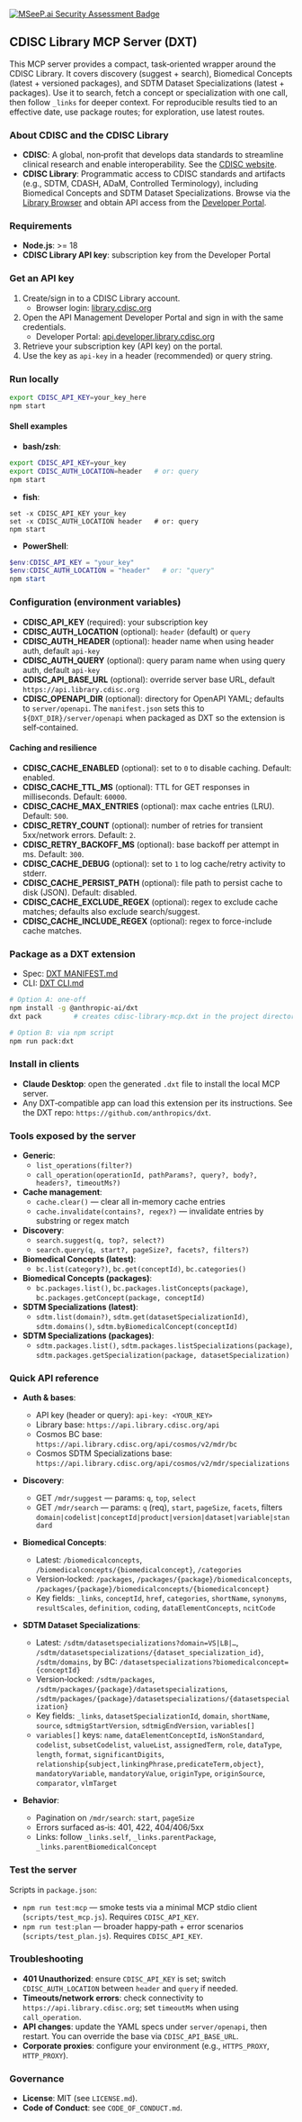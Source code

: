 [![MSeeP.ai Security Assessment Badge](https://mseep.net/pr/cicatriiz-cdisc-library-mcp-server-badge.png)](https://mseep.ai/app/cicatriiz-cdisc-library-mcp-server)

## CDISC Library MCP Server (DXT)

This MCP server provides a compact, task‑oriented wrapper around the CDISC Library. It covers discovery (suggest + search), Biomedical Concepts (latest + versioned packages), and SDTM Dataset Specializations (latest + packages). Use it to search, fetch a concept or specialization with one call, then follow `_links` for deeper context. For reproducible results tied to an effective date, use package routes; for exploration, use latest routes.

### About CDISC and the CDISC Library
- **CDISC**: A global, non‑profit that develops data standards to streamline clinical research and enable interoperability. See the [CDISC website](https://www.cdisc.org).
- **CDISC Library**: Programmatic access to CDISC standards and artifacts (e.g., SDTM, CDASH, ADaM, Controlled Terminology), including Biomedical Concepts and SDTM Dataset Specializations. Browse via the [Library Browser](https://library.cdisc.org/browser) and obtain API access from the [Developer Portal](https://api.developer.library.cdisc.org).

### Requirements
- **Node.js**: >= 18
- **CDISC Library API key**: subscription key from the Developer Portal

### Get an API key
1. Create/sign in to a CDISC Library account.
   - Browser login: [library.cdisc.org](https://library.cdisc.org/browser)
2. Open the API Management Developer Portal and sign in with the same credentials.
   - Developer Portal: [api.developer.library.cdisc.org](https://api.developer.library.cdisc.org)
3. Retrieve your subscription key (API key) on the portal.
4. Use the key as `api-key` in a header (recommended) or query string.

### Run locally
```bash
export CDISC_API_KEY=your_key_here
npm start
```

#### Shell examples
- **bash/zsh**:
```bash
export CDISC_API_KEY=your_key
export CDISC_AUTH_LOCATION=header   # or: query
npm start
```
- **fish**:
```fish
set -x CDISC_API_KEY your_key
set -x CDISC_AUTH_LOCATION header   # or: query
npm start
```
- **PowerShell**:
```powershell
$env:CDISC_API_KEY = "your_key"
$env:CDISC_AUTH_LOCATION = "header"   # or: "query"
npm start
```

### Configuration (environment variables)
- **CDISC_API_KEY** (required): your subscription key
- **CDISC_AUTH_LOCATION** (optional): `header` (default) or `query`
- **CDISC_AUTH_HEADER** (optional): header name when using header auth, default `api-key`
- **CDISC_AUTH_QUERY** (optional): query param name when using query auth, default `api-key`
- **CDISC_API_BASE_URL** (optional): override server base URL, default `https://api.library.cdisc.org`
- **CDISC_OPENAPI_DIR** (optional): directory for OpenAPI YAML; defaults to `server/openapi`. The `manifest.json` sets this to `${DXT_DIR}/server/openapi` when packaged as DXT so the extension is self‑contained.

#### Caching and resilience
- **CDISC_CACHE_ENABLED** (optional): set to `0` to disable caching. Default: enabled.
- **CDISC_CACHE_TTL_MS** (optional): TTL for GET responses in milliseconds. Default: `60000`.
- **CDISC_CACHE_MAX_ENTRIES** (optional): max cache entries (LRU). Default: `500`.
- **CDISC_RETRY_COUNT** (optional): number of retries for transient 5xx/network errors. Default: `2`.
- **CDISC_RETRY_BACKOFF_MS** (optional): base backoff per attempt in ms. Default: `300`.
- **CDISC_CACHE_DEBUG** (optional): set to `1` to log cache/retry activity to stderr.
 - **CDISC_CACHE_PERSIST_PATH** (optional): file path to persist cache to disk (JSON). Default: disabled.
 - **CDISC_CACHE_EXCLUDE_REGEX** (optional): regex to exclude cache matches; defaults also exclude search/suggest.
 - **CDISC_CACHE_INCLUDE_REGEX** (optional): regex to force-include cache matches.

### Package as a DXT extension
- Spec: [DXT MANIFEST.md](https://github.com/anthropics/dxt/blob/main/MANIFEST.md)
- CLI: [DXT CLI.md](https://github.com/anthropics/dxt/blob/main/CLI.md)

```bash
# Option A: one‑off
npm install -g @anthropic-ai/dxt
dxt pack        # creates cdisc-library-mcp.dxt in the project directory

# Option B: via npm script
npm run pack:dxt
```

### Install in clients
- **Claude Desktop**: open the generated `.dxt` file to install the local MCP server.
- Any DXT‑compatible app can load this extension per its instructions. See the DXT repo: `https://github.com/anthropics/dxt`.

### Tools exposed by the server
- **Generic**:
  - `list_operations(filter?)`
  - `call_operation(operationId, pathParams?, query?, body?, headers?, timeoutMs?)`
- **Cache management**:
  - `cache.clear()` — clear all in-memory cache entries
  - `cache.invalidate(contains?, regex?)` — invalidate entries by substring or regex match
- **Discovery**:
  - `search.suggest(q, top?, select?)`
  - `search.query(q, start?, pageSize?, facets?, filters?)`
- **Biomedical Concepts (latest)**:
  - `bc.list(category?)`, `bc.get(conceptId)`, `bc.categories()`
- **Biomedical Concepts (packages)**:
  - `bc.packages.list()`, `bc.packages.listConcepts(package)`, `bc.packages.getConcept(package, conceptId)`
- **SDTM Specializations (latest)**:
  - `sdtm.list(domain?)`, `sdtm.get(datasetSpecializationId)`, `sdtm.domains()`, `sdtm.byBiomedicalConcept(conceptId)`
- **SDTM Specializations (packages)**:
  - `sdtm.packages.list()`, `sdtm.packages.listSpecializations(package)`, `sdtm.packages.getSpecialization(package, datasetSpecialization)`

### Quick API reference
- **Auth & bases**:
  - API key (header or query): `api-key: <YOUR_KEY>`
  - Library base: `https://api.library.cdisc.org/api`
  - Cosmos BC base: `https://api.library.cdisc.org/api/cosmos/v2/mdr/bc`
  - Cosmos SDTM Specializations base: `https://api.library.cdisc.org/api/cosmos/v2/mdr/specializations`

- **Discovery**:
  - GET `/mdr/suggest` — params: `q`, `top`, `select`
  - GET `/mdr/search` — params: `q` (req), `start`, `pageSize`, `facets`, filters `domain|codelist|conceptId|product|version|dataset|variable|standard`

- **Biomedical Concepts**:
  - Latest: `/biomedicalconcepts`, `/biomedicalconcepts/{biomedicalconcept}`, `/categories`
  - Version‑locked: `/packages`, `/packages/{package}/biomedicalconcepts`, `/packages/{package}/biomedicalconcepts/{biomedicalconcept}`
  - Key fields: `_links`, `conceptId`, `href`, `categories`, `shortName`, `synonyms`, `resultScales`, `definition`, `coding`, `dataElementConcepts`, `ncitCode`

- **SDTM Dataset Specializations**:
  - Latest: `/sdtm/datasetspecializations?domain=VS|LB|…`, `/sdtm/datasetspecializations/{dataset_specialization_id}`, `/sdtm/domains`, by BC: `/datasetspecializations?biomedicalconcept={conceptId}`
  - Version‑locked: `/sdtm/packages`, `/sdtm/packages/{package}/datasetspecializations`, `/sdtm/packages/{package}/datasetspecializations/{datasetspecialization}`
  - Key fields: `_links`, `datasetSpecializationId`, `domain`, `shortName`, `source`, `sdtmigStartVersion`, `sdtmigEndVersion`, `variables[]`
  - `variables[]` keys: `name`, `dataElementConceptId`, `isNonStandard`, `codelist`, `subsetCodelist`, `valueList`, `assignedTerm`, `role`, `dataType`, `length`, `format`, `significantDigits`, `relationship{subject,linkingPhrase,predicateTerm,object}`, `mandatoryVariable`, `mandatoryValue`, `originType`, `originSource`, `comparator`, `vlmTarget`

- **Behavior**:
  - Pagination on `/mdr/search`: `start`, `pageSize`
  - Errors surfaced as‑is: 401, 422, 404/406/5xx
  - Links: follow `_links.self`, `_links.parentPackage`, `_links.parentBiomedicalConcept`

### Test the server
Scripts in `package.json`:
- `npm run test:mcp` — smoke tests via a minimal MCP stdio client (`scripts/test_mcp.js`). Requires `CDISC_API_KEY`.
- `npm run test:plan` — broader happy‑path + error scenarios (`scripts/test_plan.js`). Requires `CDISC_API_KEY`.

### Troubleshooting
- **401 Unauthorized**: ensure `CDISC_API_KEY` is set; switch `CDISC_AUTH_LOCATION` between `header` and `query` if needed.
- **Timeouts/network errors**: check connectivity to `https://api.library.cdisc.org`; set `timeoutMs` when using `call_operation`.
- **API changes**: update the YAML specs under `server/openapi`, then restart. You can override the base via `CDISC_API_BASE_URL`.
- **Corporate proxies**: configure your environment (e.g., `HTTPS_PROXY`, `HTTP_PROXY`).

### Governance
- **License**: MIT (see `LICENSE.md`).
- **Code of Conduct**: see `CODE_OF_CONDUCT.md`.


